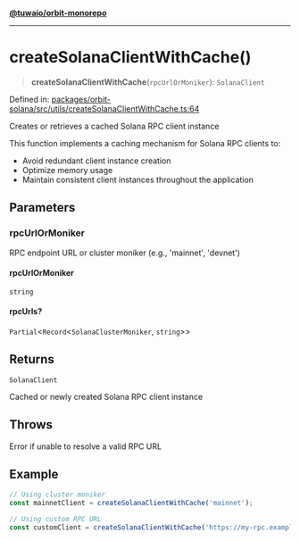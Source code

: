 [**@tuwaio/orbit-monorepo**](../../../README.md)

***

# createSolanaClientWithCache()

> **createSolanaClientWithCache**(`rpcUrlOrMoniker`): `SolanaClient`

Defined in: [packages/orbit-solana/src/utils/createSolanaClientWithCache.ts:64](https://github.com/TuwaIO/orbit/blob/292621864c998920130f69f5c8e7362fd04b16f0/packages/orbit-solana/src/utils/createSolanaClientWithCache.ts#L64)

Creates or retrieves a cached Solana RPC client instance

This function implements a caching mechanism for Solana RPC clients to:
- Avoid redundant client instance creation
- Optimize memory usage
- Maintain consistent client instances throughout the application

## Parameters

### rpcUrlOrMoniker

RPC endpoint URL or cluster moniker (e.g., 'mainnet', 'devnet')

#### rpcUrlOrMoniker

`string`

#### rpcUrls?

`Partial`\<`Record`\<`SolanaClusterMoniker`, `string`\>\>

## Returns

`SolanaClient`

Cached or newly created Solana RPC client instance

## Throws

Error if unable to resolve a valid RPC URL

## Example

```typescript
// Using cluster moniker
const mainnetClient = createSolanaClientWithCache('mainnet');

// Using custom RPC URL
const customClient = createSolanaClientWithCache('https://my-rpc.example.com');
```
